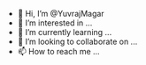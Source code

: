 - 👋 Hi, I’m @YuvrajMagar
- 👀 I’m interested in ...
- 🌱 I’m currently learning ...
- 💞️ I’m looking to collaborate on ...
- 📫 How to reach me ...

<!---
YuvrajMagar/YuvrajMagar is a ✨ special ✨ repository because its `README.md` (this file) appears on your GitHub profile.
You can click the Preview link to take a look at your changes.
--->
